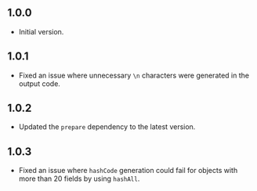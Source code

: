 ## 1.0.0
- Initial version.

## 1.0.1
- Fixed an issue where unnecessary `\n` characters were generated in the output code.

## 1.0.2
- Updated the `prepare` dependency to the latest version.

## 1.0.3
- Fixed an issue where `hashCode` generation could fail for objects with more than 20 fields by using `hashAll`.
